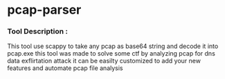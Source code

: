 #  pcap-parser


### Tool Description  :
This tool use scappy to take any pcap as base64 string and decode it into pcap.exe
this tool was made to solve some ctf by analyzing pcap for dns data exflirtation attack
it can be easilty customized to add your new features and automate pcap file analysis
